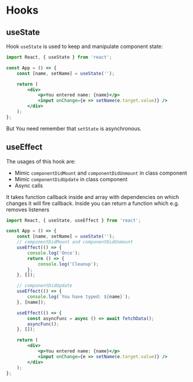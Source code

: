 # Hooks

## useState

Hook `useState` is used to keep and manipulate component state:

```jsx
import React, { useState } from 'react';

const App = () => {
    const [name, setName] = useState('');

    return (
        <div>
            <p>You entered name: {name}</p>
            <input onChange={e => setName(e.target.value)} />
        </div>
    );
};
```

But You need remember that `setState` is asynchronous.

## useEffect

The usages of this hook are:

-   Mimic `componentDidMount` and `componentDidUnmount` in class component
-   Mimic `componentDidUpdate` in class component
-   Async calls

It takes function callback inside and array with dependencies on which changes it will fire callback. Inside you can return a function which e.g. removes listeners

```jsx
import React, { useState, useEffect } from 'react';

const App = () => {
    const [name, setName] = useState('');
    // componentDidMount and componentDidUnmount
    useEffect(() => {
        console.log('Once');
        return () => {
            console.log('Cleanup');
        };
    }, []);

    // componentDidUpdate
    useEffect(() => {
        console.log(`You have typed: ${name}`);
    }, [name]);

    useEffect(() => {
        const asyncFunc = async () => await fetchData();
        asyncFunc();
    }, []);

    return (
        <div>
            <p>You entered name: {name}</p>
            <input onChange={e => setName(e.target.value)} />
        </div>
    );
};
```
